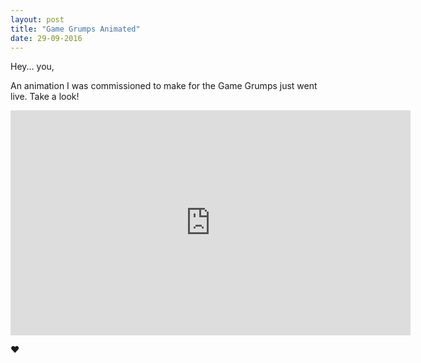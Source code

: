```yaml
---
layout: post
title: "Game Grumps Animated"
date: 29-09-2016
---
```


Hey... you,

An animation I was commissioned to make for the Game Grumps just went live. Take a look!

<div style="text-align: center;"><iframe src="https://player.vimeo.com/video/193663043" width="640" height="360" frameborder="0" webkitallowfullscreen mozallowfullscreen allowfullscreen></iframe></div>

❤
